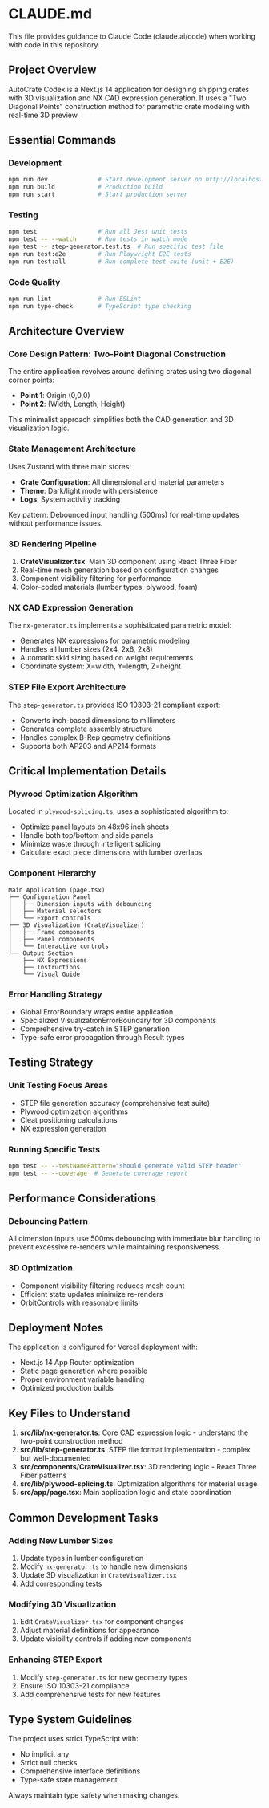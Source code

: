 # CLAUDE.md

This file provides guidance to Claude Code (claude.ai/code) when working with code in this repository.

## Project Overview

AutoCrate Codex is a Next.js 14 application for designing shipping crates with 3D visualization and NX CAD expression generation. It uses a "Two Diagonal Points" construction method for parametric crate modeling with real-time 3D preview.

## Essential Commands

### Development
```bash
npm run dev              # Start development server on http://localhost:3000
npm run build            # Production build
npm run start            # Start production server
```

### Testing
```bash
npm test                 # Run all Jest unit tests
npm test -- --watch      # Run tests in watch mode
npm test -- step-generator.test.ts  # Run specific test file
npm run test:e2e         # Run Playwright E2E tests
npm run test:all         # Run complete test suite (unit + E2E)
```

### Code Quality
```bash
npm run lint             # Run ESLint
npm run type-check       # TypeScript type checking
```

## Architecture Overview

### Core Design Pattern: Two-Point Diagonal Construction
The entire application revolves around defining crates using two diagonal corner points:
- **Point 1**: Origin (0,0,0)
- **Point 2**: (Width, Length, Height)

This minimalist approach simplifies both the CAD generation and 3D visualization logic.

### State Management Architecture
Uses Zustand with three main stores:
- **Crate Configuration**: All dimensional and material parameters
- **Theme**: Dark/light mode with persistence
- **Logs**: System activity tracking

Key pattern: Debounced input handling (500ms) for real-time updates without performance issues.

### 3D Rendering Pipeline
1. **CrateVisualizer.tsx**: Main 3D component using React Three Fiber
2. Real-time mesh generation based on configuration changes
3. Component visibility filtering for performance
4. Color-coded materials (lumber types, plywood, foam)

### NX CAD Expression Generation
The `nx-generator.ts` implements a sophisticated parametric model:
- Generates NX expressions for parametric modeling
- Handles all lumber sizes (2x4, 2x6, 2x8)
- Automatic skid sizing based on weight requirements
- Coordinate system: X=width, Y=length, Z=height

### STEP File Export Architecture
The `step-generator.ts` provides ISO 10303-21 compliant export:
- Converts inch-based dimensions to millimeters
- Generates complete assembly structure
- Handles complex B-Rep geometry definitions
- Supports both AP203 and AP214 formats

## Critical Implementation Details

### Plywood Optimization Algorithm
Located in `plywood-splicing.ts`, uses a sophisticated algorithm to:
- Optimize panel layouts on 48x96 inch sheets
- Handle both top/bottom and side panels
- Minimize waste through intelligent splicing
- Calculate exact piece dimensions with lumber overlaps

### Component Hierarchy
```
Main Application (page.tsx)
├── Configuration Panel
│   ├── Dimension inputs with debouncing
│   ├── Material selectors
│   └── Export controls
├── 3D Visualization (CrateVisualizer)
│   ├── Frame components
│   ├── Panel components
│   └── Interactive controls
└── Output Section
    ├── NX Expressions
    ├── Instructions
    └── Visual Guide
```

### Error Handling Strategy
- Global ErrorBoundary wraps entire application
- Specialized VisualizationErrorBoundary for 3D components
- Comprehensive try-catch in STEP generation
- Type-safe error propagation through Result types

## Testing Strategy

### Unit Testing Focus Areas
- STEP file generation accuracy (comprehensive test suite)
- Plywood optimization algorithms
- Cleat positioning calculations
- NX expression generation

### Running Specific Tests
```bash
npm test -- --testNamePattern="should generate valid STEP header"
npm test -- --coverage  # Generate coverage report
```

## Performance Considerations

### Debouncing Pattern
All dimension inputs use 500ms debouncing with immediate blur handling to prevent excessive re-renders while maintaining responsiveness.

### 3D Optimization
- Component visibility filtering reduces mesh count
- Efficient state updates minimize re-renders
- OrbitControls with reasonable limits

## Deployment Notes

The application is configured for Vercel deployment with:
- Next.js 14 App Router optimization
- Static page generation where possible
- Proper environment variable handling
- Optimized production builds

## Key Files to Understand

1. **src/lib/nx-generator.ts**: Core CAD expression logic - understand the two-point construction method
2. **src/lib/step-generator.ts**: STEP file format implementation - complex but well-documented
3. **src/components/CrateVisualizer.tsx**: 3D rendering logic - React Three Fiber patterns
4. **src/lib/plywood-splicing.ts**: Optimization algorithms for material usage
5. **src/app/page.tsx**: Main application logic and state coordination

## Common Development Tasks

### Adding New Lumber Sizes
1. Update types in lumber configuration
2. Modify `nx-generator.ts` to handle new dimensions
3. Update 3D visualization in `CrateVisualizer.tsx`
4. Add corresponding tests

### Modifying 3D Visualization
1. Edit `CrateVisualizer.tsx` for component changes
2. Adjust material definitions for appearance
3. Update visibility controls if adding new components

### Enhancing STEP Export
1. Modify `step-generator.ts` for new geometry types
2. Ensure ISO 10303-21 compliance
3. Add comprehensive tests for new features

## Type System Guidelines

The project uses strict TypeScript with:
- No implicit any
- Strict null checks
- Comprehensive interface definitions
- Type-safe state management

Always maintain type safety when making changes.
